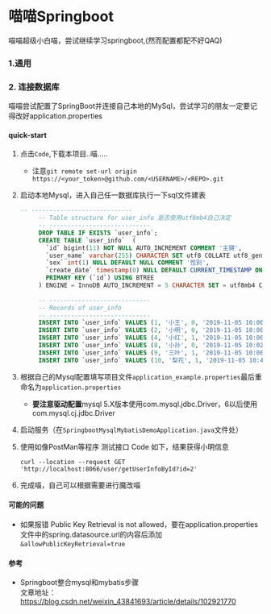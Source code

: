 #  喵喵Springboot

喵喵超级小白喵，尝试继续学习springboot,(然而配置都配不好QAQ)

### 1.通用



### 2. 连接数据库
喵喵尝试配置了SpringBoot并连接自己本地的MySql，尝试学习的朋友一定要记得改好application.properties

#### quick-start

1. 点击`Code`,下载本项目..喵.....
   - 注意`git remote set-url origin https://<your_token>@github.com/<USERNAME>/<REPO>.git`

2. 启动本地Mysql，进入自己任一数据库执行一下sql文件建表

   ```sql
   -- ----------------------------
        -- Table structure for user_info 是否使用utf8mb4自己决定
        -- ----------------------------
        DROP TABLE IF EXISTS `user_info`;
        CREATE TABLE `user_info`  (
          `id` bigint(11) NOT NULL AUTO_INCREMENT COMMENT '主键',
          `user_name` varchar(255) CHARACTER SET utf8 COLLATE utf8_general_ci NULL DEFAULT NULL COMMENT '姓名',
          `sex` int(1) NULL DEFAULT NULL COMMENT '性别',
          `create_date` timestamp(0) NULL DEFAULT CURRENT_TIMESTAMP ON UPDATE CURRENT_TIMESTAMP(0) COMMENT '创建日期',
          PRIMARY KEY (`id`) USING BTREE
        ) ENGINE = InnoDB AUTO_INCREMENT = 5 CHARACTER SET = utf8mb4 COLLATE = utf8mb4_0900_ai_ci COMMENT = '用户信息表' ROW_FORMAT = Dynamic;
        
        -- ----------------------------
        -- Records of user_info
        -- ----------------------------
        INSERT INTO `user_info` VALUES (1, '小王', 0, '2019-11-05 10:06:36');
        INSERT INTO `user_info` VALUES (2, '小明', 0, '2019-11-05 10:06:36');
        INSERT INTO `user_info` VALUES (4, '小红', 1, '2019-11-05 10:06:36');
        INSERT INTO `user_info` VALUES (8, '小孙', 0, '2019-11-05 10:02:20');
        INSERT INTO `user_info` VALUES (9, '三叶', 1, '2019-11-05 10:06:36');
        INSERT INTO `user_info` VALUES (10, '梨花', 1, '2019-11-05 10:47:52');
   ```

3. 根据自己的Mysql配置填写项目文件`application_example.properties`最后重命名为`application.properties`

   - **要注意驱动配置**mysql 5.X版本使用com.mysql.jdbc.Driver，6以后使用com.mysql.cj.jdbc.Driver

4. 启动服务（在`SpringbootMysqlMybatisDemoApplication.java`文件处）

5. 使用如像PostMan等程序 测试接口 Code 如下，结果获得小明信息

   ```shell
   curl --location --request GET 'http://localhost:8066/user/getUserInfoById?id=2'
   ```

6. 完成喵，自己可以根据需要进行魔改喵 

#### 可能的问题

- 如果报错 Public Key Retrieval is not allowed，要在application.properties文件中的spring.datasource.url的内容后添加`&allowPublicKeyRetrieval=true`

#### 参考

- Springboot整合mysql和mybatis步骤  
  文章地址：https://blog.csdn.net/weixin_43841693/article/details/102921770

